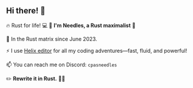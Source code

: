 ## Hi there! 👋

🔥 Rust for life! 💻
🦀 **I'm Needles, a Rust maximalist** 🚀

🌱 In the Rust matrix since June 2023.

⚡ I use [Helix editor](https://helix-editor.com) for all my coding adventures—fast, fluid, and powerful!

📫 You can reach me on Discord: `cpasneedles`

✏️ **Rewrite it in Rust.** 🦀🔥
